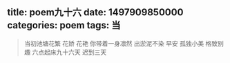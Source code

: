 title: poem九十六
date: 1497909850000
categories: poem
tags: 当
---
> 当初池塘花繁 花娇 花艳
你带着一身凛然
出淤泥不染
早安
孤独小美
格致别趣
六点起床九十六天 迟到三天
